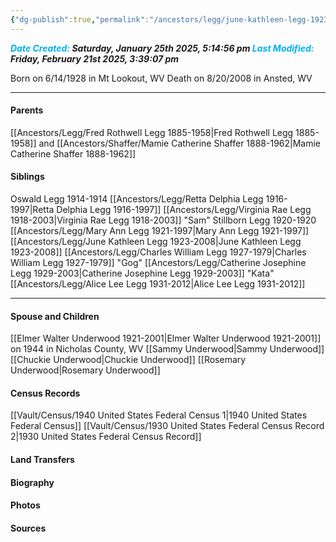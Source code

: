 ```yaml
---
{"dg-publish":true,"permalink":"/ancestors/legg/june-kathleen-legg-1923-2008/","tags":["June-Legg"]}
---
```


***<font color="#00b0f0">Date Created:</font> Saturday, January 25th 2025, 5:14:56 pm*
*<font color="#00b0f0">Last Modified:</font> Friday, February 21st 2025, 3:39:07 pm***

Born on  6/14/1928 in Mt Lookout, WV
Death on 8/20/2008 in Ansted, WV

---
#### Parents

[[Ancestors/Legg/Fred Rothwell Legg 1885-1958\|Fred Rothwell Legg 1885-1958]] and [[Ancestors/Shaffer/Mamie Catherine Shaffer 1888-1962\|Mamie Catherine Shaffer 1888-1962]]
#### Siblings
Oswald Legg 1914-1914
[[Ancestors/Legg/Retta Delphia Legg 1916-1997\|Retta Delphia Legg 1916-1997]]
[[Ancestors/Legg/Virginia Rae Legg 1918-2003\|Virginia Rae Legg 1918-2003]] "Sam"
Stillborn Legg 1920-1920
[[Ancestors/Legg/Mary Ann Legg 1921-1997\|Mary Ann Legg 1921-1997]]
[[Ancestors/Legg/June Kathleen Legg 1923-2008\|June Kathleen Legg 1923-2008]]
[[Ancestors/Legg/Charles William Legg 1927-1979\|Charles William Legg 1927-1979]] "Gog"
[[Ancestors/Legg/Catherine Josephine Legg 1929-2003\|Catherine Josephine Legg 1929-2003]] "Kata"
[[Ancestors/Legg/Alice Lee Legg 1931-2012\|Alice Lee Legg 1931-2012]]

---
#### Spouse and Children
[[Elmer Walter Underwood 1921-2001\|Elmer Walter Underwood 1921-2001]] on 1944 in Nicholas County, WV
[[Sammy Underwood\|Sammy Underwood]]
[[Chuckie Underwood\|Chuckie Underwood]]
[[Rosemary Underwood\|Rosemary Underwood]]

#### Census Records
[[Vault/Census/1940 United States Federal Census 1\|1940 United States Federal Census]]
[[Vault/Census/1930 United States Federal Census Record 2\|1930 United States Federal Census Record]]


#### Land Transfers

#### Biography

#### Photos

#### Sources

